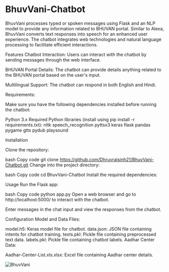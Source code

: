 # BhuvVani-Chatbot
BhuvVani processes typed or spoken messages using Flask and an NLP model to provide any information related to BHUVAN portal. Similar to Alexa, BhuvVani converts text responses into speech for an enhanced user experience. The chatbot integrates web technologies and natural language processing to facilitate efficient interactions.

Features
Chatbot Interaction: Users can interact with the chatbot by sending messages through the web interface.

BHUVAN Portal Details: The chatbot can provide details anything related to the BHUVAN portal based on the user's input.

Multilingual Support: The chatbot can respond in both English and Hindi.

Requirements:

Make sure you have the following dependencies installed before running the chatbot:

Python 3.x
Required Python libraries (install using pip install -r requirements.txt):
nltk
speech_recognition
pyttsx3
keras
flask
pandas
pygame
gtts
pydub
playsound

Installation

Clone the repository:

bash
Copy code
git clone https://github.com/Dhruvrajsinh21/BhuvVani-Chatbot.git
Change into the project directory:

bash
Copy code
cd BhuvVani-Chatbot
Install the required dependencies:

Usage
Run the Flask app:

bash
Copy code
python app.py
Open a web browser and go to http://localhost:5000/ to interact with the chatbot.

Enter messages in the chat input and view the responses from the chatbot.

Configuration
Model and Data Files:

model.h5: Keras model file for chatbot.
data.json: JSON file containing intents for chatbot training.
texts.pkl: Pickle file containing preprocessed text data.
labels.pkl: Pickle file containing chatbot labels.
Aadhar Center Data:

Aadhar-Center-List.xls.xlsx: Excel file containing Aadhar center details.
 
![BhuvVani](https://github.com/Dhruvrajsinh21/BhuvVani-Chatbot/assets/115185535/b0d92d1f-3a63-4a58-991c-041ba8b6248d)
